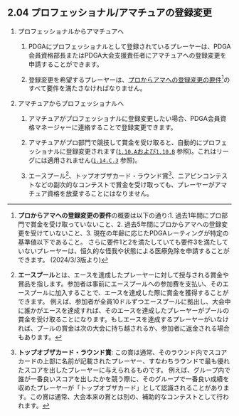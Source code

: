 ## 2.04 プロフェッショナル/アマチュアの登録変更

1. プロフェッショナルからアマチュアへ

    1. PDGAにプロフェッショナルとして登録されているプレーヤーは、PDGA会員資格部長またはPDGA大会支援責任者にアマチュアへの登録変更を申請することができます。

    1. 登録変更を希望するプレーヤーは、[プロからアマへの登録変更の要件](https://www.pdga.com/reclassification)[^2.04.1]のすべて要件を満たさなければなりません。

1. アマチュアからプロフェッショナルへ

    1. アマチュアがプロフェッショナルに登録変更したい場合、PDGA会員資格マネージャーに連絡することで登録変更できます。

    1. アマチュアがプロ部門で競技して賞金を受け取ると、自動的にプロフェッショナルに登録変更されます([`1.10.A`および`1.10.B`](#賞品の配布) 参照)。これはリーグには適用されません([`1.14.C.3`](#リーグ) 参照)。

    1. エースプール[^2.04.2]、トップオブザカード・ラウンド賞[^2.04.3]、ニアピンコンテストなどの副次的なコンテストで賞金を受け取っても、プレーヤーがアマチュア資格を放棄することにはなりません。

[^2.04.1]: **プロからアマへの登録変更の要件**の概要は以下の通り:1. 過去1年間にプロ部門で賞金を受け取っていないこと、2. 過去5年間にプロからアマへの登録変更を受けていないこと、3. 現在の年齢に応じたPDGAレーティングが特定の基準値以下であること。
さらに要件1と2を満たしていても要件3を満たしていないプレーヤーは、恒久的な怪我や状態による医療免除を申請することができます。
(2024/3/3版より)

[^2.04.2]: **エースプール**とは、エースを達成したプレーヤーに対して授与される賞金や賞品を指します。参加者は事前にエースプールへの参加費を支払い、そのエースプールに加入することで、エースを達成した際に賞金を獲得することができます。
例えば、参加者が全員10ドルずつエースプールに拠出し、大会中に誰かがエースを達成すれば、そのエースを達成したプレーヤーがプールの賞金を受け取ることになります。もしエースを達成するプレーヤーがいなければ、プールの賞金は次の大会に持ち越されるか、参加者に返金される場合もあります。

[^2.04.3]: **トップオブザカード・ラウンド賞**:
この賞は通常、そのラウンド内でスコアカードの上部に名前が記載されたプレーヤー、すなわちラウンドで最も優れたスコアを出したプレーヤーに与えられるものです。
例えば、グループ内で誰が一番良いスコアを出したかを競う際に、そのグループで一番良い成績を収めたプレーヤーが「トップオブザカード」として認識されることがあります。この賞は通常、大会本来の賞とは別の、補助的なコンテストとして行われます。
